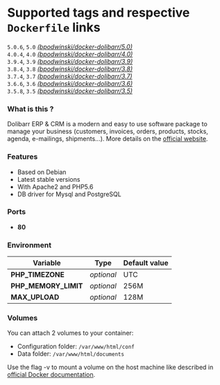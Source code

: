 # Supported tags and respective `Dockerfile` links

`5.0.6`, `5.0` [*(bpodwinski/docker-dolibarr/5.0)*](https://github.com/bpodwinski/docker-dolibarr/tree/5.0)<br>
`4.0.4`, `4.0` [*(bpodwinski/docker-dolibarr/4.0)*](https://github.com/bpodwinski/docker-dolibarr/tree/4.0)<br>
`3.9.4`, `3.9` [*(bpodwinski/docker-dolibarr/3.9)*](https://github.com/bpodwinski/docker-dolibarr/tree/3.9)<br>
`3.8.4`, `3.8` [*(bpodwinski/docker-dolibarr/3.8)*](https://github.com/bpodwinski/docker-dolibarr/tree/3.8)<br>
`3.7.4`, `3.7` [*(bpodwinski/docker-dolibarr/3.7)*](https://github.com/bpodwinski/docker-dolibarr/tree/3.7)<br>
`3.6.6`, `3.6` [*(bpodwinski/docker-dolibarr/3.6)*](https://github.com/bpodwinski/docker-dolibarr/tree/3.6)<br>
`3.5.8`, `3.5` [*(bpodwinski/docker-dolibarr/3.5)*](https://github.com/bpodwinski/docker-dolibarr/tree/3.5)<br>

### What is this ?

Dolibarr ERP & CRM is a modern and easy to use software package to manage your business (customers, invoices, orders, products, stocks, agenda, e-mailings, shipments...). More details on the [official website](https://www.dolibarr.org/).

### Features

- Based on Debian
- Latest stable versions
- With Apache2 and PHP5.6
- DB driver for Mysql and PostgreSQL

### Ports

- **80**

### Environment

| Variable | Type | Default value |
| -------- | ---- | ------------- |
| **PHP_TIMEZONE** | *optional* | UTC
| **PHP_MEMORY_LIMIT** | *optional* | 256M
| **MAX_UPLOAD** | *optional* | 128M


### Volumes

You can attach 2 volumes to your container:

- Configuration folder: `/var/www/html/conf`
- Data folder: `/var/www/html/documents`

Use the flag -v to mount a volume on the host machine like described in [official Docker documentation](https://docs.docker.com/engine/userguide/containers/dockervolumes/).